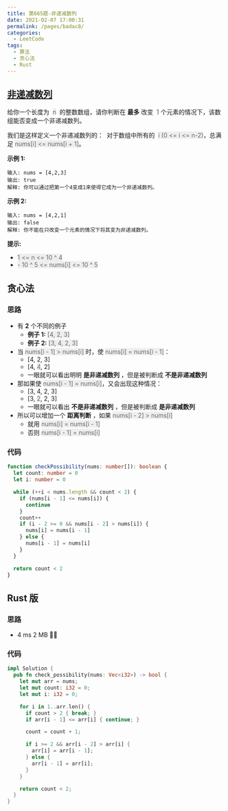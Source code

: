 ```yaml
---
title: 第665题-非递减数列
date: 2021-02-07 17:00:31
permalink: /pages/badac8/
categories:
  - LeetCode
tags:
  - 算法
  - 贪心法
  - Rust
---
```


## [非递减数列](https://leetcode-cn.com/problems/non-decreasing-array/)

给你一个长度为  <font style="background: #eee; color: #666;">n</font>  的整数数组，请你判断在 **最多** 改变  <font style="background: #eee; color: #666;">1</font> 个元素的情况下，该数组能否变成一个非递减数列。

我们是这样定义一个非递减数列的：  对于数组中所有的  <font style="background: #eee; color: #666;">i (0 <= i <= n-2)</font>，总满足 <font style="background: #eee; color: #666;">nums[i] <= nums[i + 1]</font>。

<!-- more -->

**示例 1:**

```
输入: nums = [4,2,3]
输出: true
解释: 你可以通过把第一个4变成1来使得它成为一个非递减数列。
```

**示例 2:**

```
输入: nums = [4,2,1]
输出: false
解释: 你不能在只改变一个元素的情况下将其变为非递减数列。
```

**提示:**

- <font style="background: #eee; color: #666;">1 <= n <= 10 ^ 4</font>
- <font style="background: #eee; color: #666;">- 10 ^ 5 <= nums[i] <= 10 ^ 5</font>

## 贪心法

### 思路

- 有 **2** 个不同的例子
  - **例子 1:** <font style="background: #eee; color: #666;">[4, 2, 3]</font>
  - **例子 2:** <font style="background: #eee; color: #666;">[3, 4, 2, 3]</font>
- 当 <font style="background: #eee; color: #666;">nums[i - 1] > nums[i] </font>时，使 <font style="background: #eee; color: #666;">nums[i] = nums[i - 1]</font>：
  - [4, 2, 3]
  - [4, <font style="background: #eee; color: #666;">4</font>, 2]
  - 一眼就可以看出明明 **是非递减数列** ，但是被判断成 **不是非递减数列**
- 那如果使 <font style="background: #eee; color: #666;">nums[i - 1] = nums[i]</font>，又会出现这种情况：
  - [3, 4, 2, 3]
  - [3, <font style="background: #eee; color: #666;">2</font>, 2, 3]
  - 一眼就可以看出 **不是非递减数列** ，但是被判断成 **是非递减数列**
- 所以可以增加一个 **距离判断** ，如果 <font style="background: #eee; color: #666;">nums[i - 2] > nums[i]</font>
  - 就用 <font style="background: #eee; color: #666;">nums[i] = nums[i - 1]</font>
  - 否则 <font style="background: #eee; color: #666;">nums[i - 1] = nums[i]</font>

### 代码

```TypeScript
function checkPossibility(nums: number[]): boolean {
  let count: number = 0
  let i: number = 0

  while (++i < nums.length && count < 2) {
    if (nums[i - 1] <= nums[i]) {
      continue
    }
    count++
    if (i - 2 >= 0 && nums[i - 2] > nums[i]) {
      nums[i] = nums[i - 1]
    } else {
      nums[i - 1] = nums[i]
    }
  }

  return count < 2
}
```

## Rust 版

### 思路

- 4 ms 2 MB 🐂🍺

### 代码

```Rust
impl Solution {
  pub fn check_possibility(nums: Vec<i32>) -> bool {
    let mut arr = nums;
    let mut count: i32 = 0;
    let mut i: i32 = 0;

    for i in 1..arr.len() {
      if count > 2 { break; }
      if arr[i - 1] <= arr[i] { continue; }

      count = count + 1;

      if i >= 2 && arr[i - 2] > arr[i] {
        arr[i] = arr[i - 1];
      } else {
        arr[i - 1] = arr[i];
      }
    }

    return count < 2;
  }
}
```
